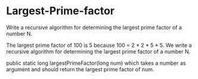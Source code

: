 # Largest-Prime-factor
Write a recursive algorithm for determining the largest prime factor of a number N.

The largest prime factor of 100 is 5 because 100 = 2 * 2 * 5 * 5. 
We write a recursive algorithm for determining the largest prime factor of a number N.

public static long largestPrimeFactor(long num) which takes a
number as argument and should return the largest prime factor of num. 

